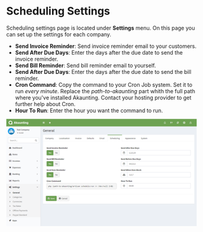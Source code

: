 Scheduling Settings
===================

Scheduling settings page is located under **Settings** menu. On this page you can set up the settings for each company.

- **Send Invoice Reminder**: Send invoice reminder email to your customers.
- **Send After Due Days**: Enter the days after the due date to send the invoice reminder.
- **Send Bill Reminder**: Send bill reminder email to yourself.
- **Send After Due Days**: Enter the days after the due date to send the bill reminder.
- **Cron Command**: Copy the command to your Cron Job system. Set it to run *every minute*. Replace the *path-to-akaunting* part whith the full path where you've installed Akaunting. Contact your hosting provider to get further help about Cron.
- **Hour To Run**: Enter the hour you want the command to run.

![general scheduling](_images/scheduling.png)
